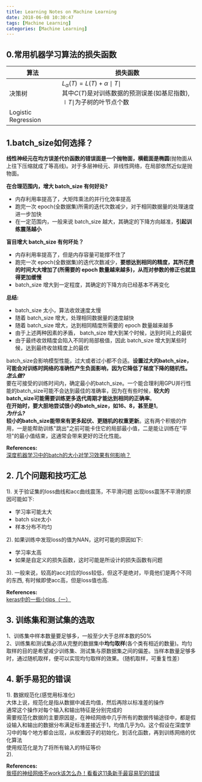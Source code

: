 ```yaml
---
title: Learning Notes on Machine Learning
date: 2018-06-08 10:30:47
tags: [Machine Learning]
categories: [Machine Learning]
---
```

## 0.常用机器学习算法的损失函数
| 算法 | 损失函数 |
| --- | --- |
| 决策树 | $L_\alpha(T) = L(T) + \alpha\mid{T}\mid$ <br>其中$C(T)$是对训练数据的预测误差(如基尼指数), $\mid T\mid$为子树的叶节点个数 |
| Logistic Regression |  |

## 1.batch_size如何选择？
**线性神经元在均方误差代价函数的错误面是一个抛物面，横截面是椭圆**(抛物面从上往下压缩就成了等高线)。对于多层神经元、非线性网络，在局部依然近似是抛物面。  

**在合理范围内，增大 batch_size 有何好处?**
+ 内存利用率提高了，大矩阵乘法的并行化效率提高
+ 跑完一次 epoch(全数据集)所需的迭代次数减少，对于相同数据量的处理速度进一步加快
+ 在一定范围内，一般来说 batch_size 越大，其确定的下降方向越准，**引起训练震荡越小**

**盲目增大 batch_size 有何坏处？**  
+ 内存利用率提高了，但是内存容量可能撑不住了
+ 跑完一次 epoch(全数据集)的迭代次数减少，**要想达到相同的精度，其所花费的时间大大增加了(所需要的 epoch 数量越来越多)，从而对参数的修正也就显得更加缓慢**
+ batch_size 增大到一定程度，其确定的下降方向已经基本不再变化

**总结:**
+ batch_size 太小，算法收敛速度太慢
+ 随着 batch_size 增大，处理相同数据量的速度越快
+ 随着 batch_size 增大，达到相同精度所需要的 epoch 数量越来越多
+ 由于上述两种因素的矛盾， batch_size 增大到某个时候，达到时间上的最优
+ 由于最终收敛精度会陷入不同的局部极值，因此 batch_size 增大到某些时候，达到最终收敛精度上的最优

batch_size会影响模型性能，过大或者过小都不合适。**设置过大的batch_size，可能会对训练时网络的准确性产生负面影响，因为它降低了梯度下降的随机性。**  
_**怎么做?**_  
要在可接受的训练时间内，确定最小的batch_size。一个能合理利用GPU并行性能的batch_size可能不会达到最佳的准确率，因为在有些时候，**较大的batch_size可能需要训练更多迭代周期才能达到相同的正确率**。  
**在开始时，要大胆地尝试很小的batch_size，如16、8，甚至是1**。  
_**为什么?**_  
**较小的batch_size能带来有更多起伏、更随机的权重更新**。这有两个积极的作用，一是能帮助训练"跳出"之前可能卡住它的局部最小值，二是能让训练在"平坦"的最小值结束，这通常会带来更好的泛化性能。

**References:**  
[深度机器学习中的batch的大小对学习效果有何影响？](https://www.zhihu.com/question/32673260) 

## 2. 几个问题和技巧汇总
1). 关于验证集的loss曲线和acc曲线震荡，不平滑问题
出现loss震荡不平滑的原因可能如下:
+ 学习率可能太大
+ batch size太小
+ 样本分布不均匀

2). 如果训练中发现loss的值为NAN，这时可能的原因如下:
+ 学习率太高
+ 如果是自定义的损失函数，这时可能是所设计的损失函数有问题

3). 一般来说，较高的acc对应的loss较低，但这不是绝对，毕竟他们是两个不同的东西, 有时候即使acc高，但是loss值也高.

**References:**  
[keras中的一些小tips（一）](https://blog.csdn.net/momaojia/article/details/72877953) 

## 3. 训练集和测试集的选取
1、训练集中样本数量要足够多，一般至少大于总样本数的50%  
2、训练集和测试集必须从完整的数据集中**均匀取样**(各个类有相近的数量)。均匀取样的目的是希望减少训练集、测试集与原数据集之间的偏差。当样本数量足够多时，通过随机取样，便可以实现均匀取样的效果。（随机取样，可重复性差）

## 4. 新手易犯的错误
1). 数据规范化(感觉用标准化)  
大体上说，规范化是指从数据中减去均值，然后再除以标准差的操作  
通常这个操作对每个输入和输出特征是分别完成的  
需要规范化数据的主要原因是，在神经网络中几乎所有的数据传输途径中，都是假设输入和输出的数据分布满足标准差接近于1，均值几乎为0。这个假设在深度学习中的每个地方都会出现，从权重因子的初始化，到活化函数，再到训练网络的优化算法  
使用规范化是为了将所有输入的特征等价  
2). 

**References:**  
[我搭的神经网络不work该怎么办！看看这11条新手最容易犯的错误](https://zhuanlan.zhihu.com/p/29247151) 


